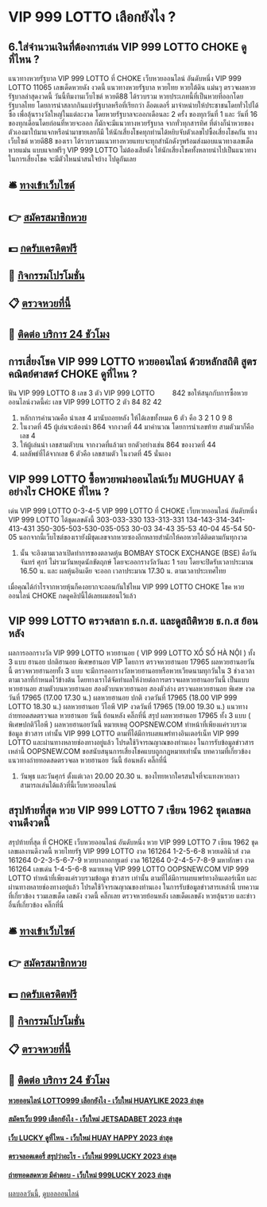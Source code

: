 # VIP 999 LOTTO เลือกยังไง ?
## 6.ใส่จำนวนเงินที่ต้องการเล่น VIP 999 LOTTO CHOKE ดูที่ไหน ?
แนวทางหวยรัฐบาล VIP 999 LOTTO ที่ CHOKE เว็บหวยออนไลน์ อันดับหนึ่ง VIP 999 LOTTO 11065 เลขเด็ดหวยดัง งวดนี้ แนวทางหวยรัฐบาล หวยไทย หวยใต้ดิน แม่นๆ ตรวจผลหวยรัฐบาลล่าสุดงวดนี้ วันนี้ทีมงานเว็บไซต์ หวยดี88 ได้รวบรวม หวยประเภทนี้ที่เป็นหวยที่ออกโดยรัฐบาลไทย
โดยการนำสลากกินแบ่งรัฐบาลหรือที่เรียกว่า ล็อตเตอรี่ มาจำหน่ายให้ประชาชนโดยทั่วไปได้ซื้อ เพื่อลุ้นรางวัลใหญ่ในแต่ละงวด โดยหวยรัฐบาลจะออกเดือนละ 2 ครั้ง ของทุกวันที่ 1 และ วันที่ 16 ของทุกเดือนโดยก่อนที่หวยจะออก
ก็มักจะมีแนวทางหวยรัฐบาล จากทั่วทุกสารทิศ ที่ต่างก็นำหวยของตัวเองมาใบ้มาแจกหรือนำมาขายเลยก็มี ให้นักเสี่ยงโชคทุกท่านได้หยิบจับตัวเลขไปซื้อเสี่ยงโชคกัน
ทางเว็บไซต์ หวยดี88 ของเรา ได้รวบรวมแนวทางหวยแทบจะทุกสำนักดังๆพร้อมส่งมอบแนวทางเลขเด็ด หวยแม่น แบบแจกฟรีๆ VIP 999 LOTTO ไม่ต้องเสียตัง ให้นักเสี่ยงโชคทั้งหลายนำไปเป็นแนวทางในการเสี่ยงโชค จะมีตัวใหนน่าสนใจบ้าง ไปดูกันเลย

## 🛎 [ทางเข้าเว็บไซต์](https://bit.ly/3BG5bNw)
## 👉 [สมัครสมาชิกหวย](https://bit.ly/3BG5bNw)
## 💵 [กดรับเครดิตฟรี](https://bit.ly/3C3mvgS)
## 👑 [กิจกรรมโปรโมชั่น](https://bit.ly/3C3mvgS)
## 📋 [ตรวจหวยที่นี้](https://bit.ly/3C3mvgS)
## 📱 [ติดต่อ บริการ 24 ชัวโมง](https://bit.ly/3C3mvgS)

## การเสี่ยงโชค VIP 999 LOTTO หวยออนไลน์ ด้วยหลักสถิติ สูตรคณิตย์ศาสตร์ CHOKE ดูที่ไหน ?
ฟัน VIP 999 LOTTO 8
เลข 3 ตัว VIP 999 LOTTO         842
ขอให้สนุกกับการซื้อหวยออนไลน์งวดนี้ค่ะ
เลข VIP 999 LOTTO 2 ตัว 84 82 42
1. หลักการคำนวณคือ นำเลข 4 มานับถอยหลัง ให้ได้เลขทั้งหมด 6 ตัว คือ 3 2 1 0 9 8
2. ในงวดที่ 45 ผู้เล่นจะต้องนำ 864 จากงวดที่ 44 มาคำนวณ โดยการนำเลขท้าย สามตัวมาก็คือเลข 4
3. ให้ผู้เล่นนำ เลขสามตัวบน จากงวดที่แล้วมา ยกตัวอย่างเช่น 864 ของงวดที่ 44
4. ผลลัพธ์ที่ได้จากเลข 6 ตัวคือ เลขสามตัว ในงวดที่ 45 นั่นเอง

## VIP 999 LOTTO ซื้อหวยพม่าออนไลน์เว็บ MUGHUAY ดีอย่างไร CHOKE ที่ไหน ?
เด่น VIP 999 LOTTO 0-3-4-5 VIP 999 LOTTO ที่ CHOKE เว็บหวยออนไลน์ อันดับหนึ่ง VIP 999 LOTTO ได้ชุดเลขดังนี้
303-033-330
133-313-331
134-143-314-341-413-431
350-305-503-530-035-053
30-03
34-43
35-53
40-04
45-54
50-05
นอกจากนี้เว็บไซต์ของเรายังมีชุดเลขจากหวยซองอีกหลายสำนักให้คอหวยได้ติดตามกันทุกงวด
1. นั้น จะอิงตามเวลาเปิดทำการของตลาดหุ้น BOMBAY STOCK EXCHANGE (BSE) คือวันจันทร์ ศุกร์ ไม่รวมวันหยุดนักขัตฤกษ์ โดยจะออกรางวัลวันละ 1 รอบ โดยจะปิดรับเวลาประมาณ 16.50 น. และ ผลหุ้นอินเดีย จะออก เวลาประมาณ 17.30 น. ตามเวลาประเทศไทย

เมื่อคุณได้กำไรจากหวยหุ้นก็คงอยากจะถอนกันใช่ไหม VIP 999 LOTTO CHOKE โชค หวยออนไลน์ CHOKE กดดูคลิปนี้ได้เลยผมสอนไว้แล้ว

## VIP 999 LOTTO ตรวจสลาก ธ.ก.ส. และดูสถิติหวย ธ.ก.ส ย้อนหลัง
ผลการออกรางวัล VIP 999 LOTTO หวยฮานอย ( VIP 999 LOTTO XỔ SỐ HÀ NỘI ) ทั้ง 3 แบบ ฮานอย ปกติฮานอย พิเศษฮานอย VIP
โดยการ ตรวจหวยฮานอย 17965 ผลหวยฮานอยวันนี้ ตรวจหวยฮานอยทั้ง 3 แบบ จะมีการออกรางวัลหวยฮานอยหรือหวยเวียดนามทุกวันใน 3 ช่วงเวลา ตามเวลาที่กำหนดไว้ข้างต้น โดยทางเราได้จัดทำผลให้ง่ายต่อการตรวจผลหวยฮานอยวันนี้ เป็นแบบ หวยฮานอย สามตัวบนหวยฮานอย สองตัวบนหวยฮานอย สองตัวล่าง
ตรวจผลหวยฮานอย พิเศษ งวดวันที่ 17965 (17.00 17.30 น.)
ผลหวยฮานอย ปกติ งวดวันที่ 17965 (18.00 VIP 999 LOTTO 18.30 น.)
ผลหวยฮานอย วีไอพี VIP งวดวันที่ 17965 (19.00 19.30 น.)
 แนวทางถ่ายทอดสดตรวจผล หวยฮานอย วันนี้ ย้อนหลัง คลิ๊กที่นี่ 
สรุป ผลหวยฮานอย 17965 ทั้ง 3 แบบ ( พิเศษปกติวีไอพี ) ผลหวยฮานอยวันนี้
หมายเหตุ OOPSNEW.COM ทำหน้าที่เพียงแค่รวบรวมข้อมูล ข่าวสาร เท่านั้น VIP 999 LOTTO ตามที่ได้มีการเผยแพร่ทางอินเตอร์เน็ท VIP 999 LOTTO และผ่านทางหลายช่องทางอยู่แล้ว โปรดใช้วิจารณญาณของท่านเอง ในการรับข้อมูลข่าวสารเหล่านี้ OOPSNEW.COM ขอสนับสนุนการเสี่ยงโชคแบบถูกกฎหมายเท่านั้น
บทความที่เกี่ยวข้อง
แนวทางถ่ายทอดสดตรวจผล หวยฮานอย วันนี้ ย้อนหลัง คลิ๊กที่นี่
1. วันพุธ และวันศุกร์ ตั้งแต่เวลา 20.00 20.30 น. ของไทยหากใครสนใจที่จะแทงหวยลาว สามารถเล่นได้แล้วที่นี้เว็บหวยออนไลน์

## สรุปท้ายที่สุด หวย VIP 999 LOTTO 7 เซียน 1962 ชุดเลขผลงานดีงวดนี้
สรุปท้ายที่สุด ที่ CHOKE เว็บหวยออนไลน์ อันดับหนึ่ง หวย VIP 999 LOTTO 7 เซียน 1962 ชุดเลขผลงานดีงวดนี้ หวยไทยรัฐ VIP 999 LOTTO งวด 161264 1-2-5-6-8
หวยเดลินิวส์ งวด 161264 0-2-3-5-6-7-9
หวยบางกอกทูเดย์ งวด 161264 0-2-4-5-7-8-9
มหาทักษา งวด 161264 เลขเด่น 1-4-5-6-8
หมายเหตุ VIP 999 LOTTO OOPSNEW.COM VIP 999 LOTTO ทำหน้าที่เพียงแค่รวบรวมข้อมูล ข่าวสาร เท่านั้น ตามที่ได้มีการเผยแพร่ทางอินเตอร์เน็ท และผ่านทางหลายช่องทางอยู่แล้ว โปรดใช้วิจารณญาณของท่านเอง ในการรับข้อมูลข่าวสารเหล่านี้
บทความที่เกี่ยวข้อง
รวมเลขเด็ด เลขดัง งวดนี้ คลิ๊กเลย
ตรวจหวยย้อนหลัง เลขเด็ดเลขดัง หวยลุ้นรวย และข่าวอื่นที่เกี่ยวข้อง คลิ๊กที่นี่

## 🛎 [ทางเข้าเว็บไซต์](https://bit.ly/3BG5bNw)
## 👉 [สมัครสมาชิกหวย](https://bit.ly/3BG5bNw)
## 💵 [กดรับเครดิตฟรี](https://bit.ly/3C3mvgS)
## 👑 [กิจกรรมโปรโมชั่น](https://bit.ly/3C3mvgS)
## 📋 [ตรวจหวยที่นี้](https://bit.ly/3C3mvgS)
## 📱 [ติดต่อ บริการ 24 ชัวโมง](https://bit.ly/3C3mvgS)

#### [หวยออนไลน์ LOTTO999 เลือกยังไง - เว็บใหม่ HUAYLIKE 2023 ล่าสุด](https://atom.io/themes/หวยออนไลน์%20lotto999%20เลือกยังไง%20-%20เว็บใหม่%20huaylike%202023%20ล่าสุด)
#### [สมัครเว็บ 999 เลือกยังไง - เว็บใหม่ JETSADABET 2023 ล่าสุด](https://atom.io/themes/สมัครเว็บ%20999%20เลือกยังไง%20-%20เว็บใหม่%20jetsadabet%202023%20ล่าสุด)
#### [เว็บ LUCKY ดูที่ไหน - เว็บใหม่ HUAY HAPPY 2023 ล่าสุด](https://atom.io/themes/เว็บ%20lucky%20ดูที่ไหน%20-%20เว็บใหม่%20huay%20happy%202023%20ล่าสุด)
#### [ตรวจลอตเตอรี่ สรุปว่าอะไร - เว็บใหม่ 999LUCKY 2023 ล่าสุด](https://atom.io/themes/ตรวจลอตเตอรี่%20สรุปว่าอะไร%20-%20เว็บใหม่%20999lucky%202023%20ล่าสุด)
#### [ถ่ายทอดสดหวย มีคำตอบ - เว็บใหม่ 999LUCKY 2023 ล่าสุด](https://atom.io/themes/ถ่ายทอดสดหวย%20มีคำตอบ%20-%20เว็บใหม่%20999lucky%202023%20ล่าสุด)

[ผลบอลวันนี้](https://siamsport.tv "ผลบอลวันนี้"), [ดูบอลออนไลน์](https://siamsport.tv/ดูบอลสด "ดูบอลออนไลน์")